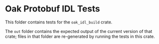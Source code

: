 # Oak Protobuf IDL Tests

This folder contains tests for the `oak_idl_build` crate.

The `out` folder contains the expected output of the current version of that
crate; files in that folder are re-generated by running the tests in this crate.
